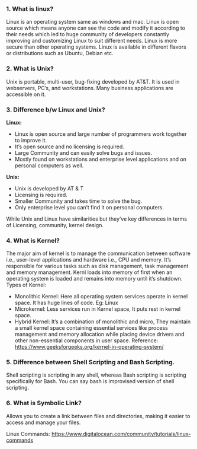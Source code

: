 ### 1. What is linux?

Linux is an operating system same as windows and mac. Linux is open source which means anyone can see the code and modify it according to their needs which led to huge community of developers constantly improving and customizing Linux to suit different needs. Linux is more secure than other operating systems. Linux is available in different flavors or distributions such as Ubuntu, Debian etc.

### 2. What is Unix?

Unix is portable, multi-user, bug-fixing developed by AT&T. It is used in webservers, PC’s, and workstations. Many business applications are accessible on it.

### 3. Difference b/w Linux and Unix?

**Linux:**

- Linux is open source and large number of programmers work together to improve it.
- It’s open source and no licensing is required.
- Large Community and can easily solve bugs and issues.
- Mostly found on workstations and enterprise level applications and on personal computers as well.

**Unix:**

- Unix is developed by AT & T
- Licensing is required.
- Smaller Community and takes time to solve the bug.
- Only enterprise level you can’t find it on personal computers.

While Unix and Linux have similarities but they’ve key differences in terms of Licensing, community, kernel design.

### 4. What is Kernel?

The major aim of kernel is to manage the communication between software i.e., user-level applications and hardware i.e., CPU and memory.
It’s responsible for various tasks such as disk management, task management and memory management.
Kernl loads into memory of first when an operating system is loaded and remains into memory until it’s shutdown.
Types of Kernel:

- Monolithic Kernel: Here all operating system services operate in kernel space. It has huge lines of code. Eg: Linux
- Microkernel: Less services run in Kernel space, It puts rest in kernel space.
- Hybrid Kernel: It’s a combination of monolithic and micro, They maintain a small kernel space containing essential services like process management and memory allocation while placing device drivers and other non-essential components in user space.
  Reference: https://www.geeksforgeeks.org/kernel-in-operating-system/

### 5. Difference between Shell Scripting and Bash Scripting.

Shell scripting is scripting in any shell, whereas Bash scripting is scripting specifically for Bash. You can say bash is improvised version of shell scripting.

### 6. What is Symbolic Link?

Allows you to create a link between files and directories, making it easier to access and manage your files.

Linux Commands: https://www.digitalocean.com/community/tutorials/linux-commands
